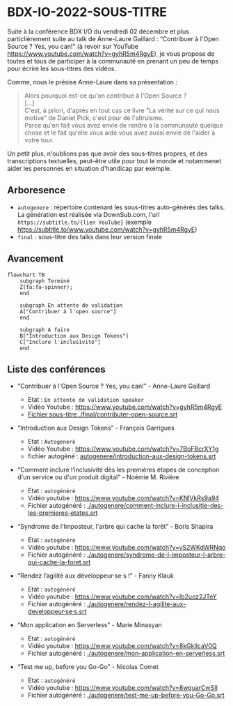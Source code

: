 # BDX-IO-2022-SOUS-TITRE

Suite à la conférence BDX I/O du vendredi 02 décembre et plus particlièrement suite au talk de Anne-Laure Gaillard : <q>Contribuer à l'Open Source ? Yes, you can!</q> (à revoir sur YouTube https://www.youtube.com/watch?v=gyhR5m4RgyE),
je vous propose de toutes et tous de participer à la communauté en prenant un peu de temps pour écrire les sous-titres des vidéos.

Comme, nous le présise Anne-Laure dans sa présentation :
<blockquote>
Alors pourquoi est-ce qu'on contribue à l'Open Source ? <br/>
[...]<br/>
C'est, à priori, d'après en tout cas ce livre "La vérité sur ce qui nous motive" de Daniel Pick, c'est pour de l'altruisme.<br/>
Parce qu'en fait vous avez envie de rendre à la communauté quelque chose et le fait qu'elle vous aide vous avez aussi envie de l'aider à votre tour.
</blockquote>

Un petit plus, n'oublions pas que avoir des sous-titres propres, et des transcriptions textuelles, peut-être utile pour tout le monde et notammenet aider les personnes 
en situation d'handicap par exemple.


## Arboresence
* `autogenere` : répertoire contenant les sous-titres auto-générés des talks. La génération est réalisée via DownSub.com, l'url `https://subtitle.to/{lien YouTube}` (exemple https://subtitle.to/www.youtube.com/watch?v=gyhR5m4RgyE)
* `final` : sous-titre des talks dans leur version finale


## Avancement
```mermaid
flowchart TB
    subgraph Terminé
    Z(fa:fa-spinner);
    end
    
    subgraph En attente de validation
    A["Contribuer à l'open source"]
    end

    subgraph A faire
    B["Introduction aux Design Tokens"]
    C["Inclure l'inclusivité"]
    end
```

## Liste des conférences
* <q>Contribuer à l'Open Source ? Yes, you can!</q> - Anne-Laure Gaillard
  * Etat : `En attente de validation speaker`
  * Vidéo Youtube : https://www.youtube.com/watch?v=gyhR5m4RgyE
  * [Fichier sous-titre ./final/contributer-open-source.srt](./final/contributer-open-source.srt)

* <q>Introduction aux Design Tokens</q> - François Garrigues
  * Etat : `Autogeneré`
  * Vidéo Youtube : https://www.youtube.com/watch?v=7BoFBcrXY1g
  * fichier autogéné : [autogenere/introduction-aux-design-tokens.srt](autogenere/introduction-aux-design-tokens.srt)

* <q>Comment inclure l’inclusivité dès les premières étapes de conception d'un service ou d'un produit digital</q> - Noémie M. Rivière
  * Etat : `autogénéré`
  * Vidéo youtube : https://www.youtube.com/watch?v=KNlVkRs9a94
  * Fichier autogénéré : [./autogenere/comment-inclure-l-inclusitie-des-les-premieres-etates.srt](./autogenere/comment-inclure-l-inclusitie-des-les-premieres-etates.srt)

* <q>Syndrome de l'Imposteur, l'arbre qui cache la forêt</q> - Boris Shapira
  * Etat : `autogénéré`
  * Vidéo youtube : https://www.youtube.com/watch?v=vS2WKdWRNqo
  * Fichier autogénéré : [./autogenere/syndrome-de-l-imposteur-l-arbre-qui-cache-la-foret.srt](./autogenere/syndrome-de-l-imposteur-l-arbre-qui-cache-la-foret.srt)

* <q>Rendez l’agilité aux développeur·se·s !</q> - Fanny Klauk
  * Etat : `autogénéré`
  * Vidéo youtube : https://www.youtube.com/watch?v=Ib2uoz2JTeY
  * Fichier autogénéré : [./autogenere/rendez-l-agilite-aux-developpeur·se·s.srt](./autogenere/rendez-l-agilite-aux-developpeur·se·s.srt)
  
* <q>Mon application en Serverless</q> - Marie Minasyan
  * Etat : `autogénéré`
  * Vidéo youtube : https://www.youtube.com/watch?v=8kGkIlcaV0Q
  * Fichier autogénéré : [./autogenere/mon-application-en-serverless.srt](./autogenere/mon-application-en-serverless.srt)

* <q>Test me up, before you Go-Go</q> - Nicolas Comet
  * Etat : `autogénéré`
  * Vidéo youtube : https://www.youtube.com/watch?v=8wguarCwSII
  * Fichier autogénéré : [./autogenere/test-me-up-before-you-Go-Go.srt](./autogenere/test-me-up-before-you-Go-Go.srt)

